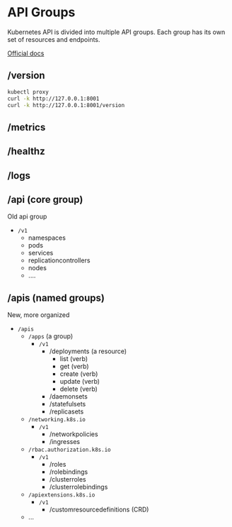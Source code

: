 # API Groups

Kubernetes API is divided into multiple API groups. Each group has its own set of resources and endpoints.

[Official docs](https://kubernetes.io/docs/reference/generated/kubernetes-api/v1.34/#pod-v1-core)

## /version
```sh
kubectl proxy
curl -k http://127.0.0.1:8001
curl -k http://127.0.0.1:8001/version
```

## /metrics
## /healthz
## /logs

## /api (core group)
Old api group

* `/v1`
    - namespaces
    - pods
    - services
    - replicationcontrollers
    - nodes
    - ....

## /apis (named groups)
New, more organized

* `/apis`
    - `/apps` (a group)
        * `/v1`
            - /deployments (a resource)
                - list (verb)
                - get (verb)
                - create (verb)
                - update (verb)
                - delete (verb)
            - /daemonsets
            - /statefulsets
            - /replicasets
    - `/networking.k8s.io`
        * `/v1`
            - /networkpolicies
            - /ingresses
    - `/rbac.authorization.k8s.io`
        * `/v1`
            - /roles
            - /rolebindings
            - /clusterroles
            - /clusterrolebindings
    - `/apiextensions.k8s.io`
        * `/v1`
            - /customresourcedefinitions (CRD)
    - ...
